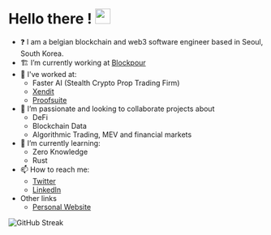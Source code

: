 # Hello there ! <img src="https://raw.githubusercontent.com/MartinHeinz/MartinHeinz/master/wave.gif" width="30px">

<!--

Here are some ideas to get you started:

- 🔭 I’m currently working on ...
- 🌱 I’m currently learning ...
- 👯 I’m looking to collaborate on ...
- 🤔 I’m looking for help with ...
- 💬 Ask me about ...
- 📫 How to reach me: ...
- 😄 Pronouns: ...
- ⚡ Fun fact: ...
-->

- :question: I am a belgian blockchain and web3 software engineer based in Seoul, South Korea. 
- 🏗️ I’m currently working at [Blockpour](https://www.blockpour.com/)
- 💼 I've worked at:
  - Faster AI (Stealth Crypto Prop Trading Firm)
  - [Xendit](https://www.xendit.co/en/)
  - [Proofsuite](https://github.com/proofsuite)
- 🔭 I’m passionate and looking to collaborate projects about
  - DeFi
  - Blockchain Data
  - Algorithmic Trading, MEV and financial markets
- 🌱 I’m currently learning:
  - Zero Knowledge 
  - Rust
- 📫 How to reach me:
  - [Twitter](https://twitter.com/dvisacker)
  - [LinkedIn](https://www.linkedin.com/in/david-van-isacker/)
- Other links
  - [Personal Website](https://www.davidvanisacker.com/)

![GitHub Streak](https://github-readme-streak-stats.herokuapp.com/?user=dvisacker)
